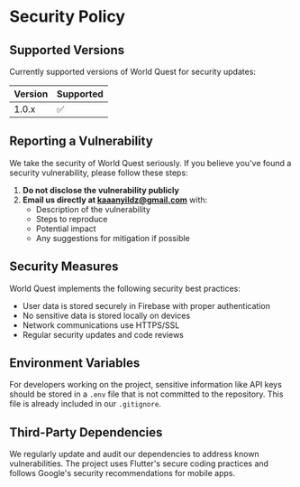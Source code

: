 # Security Policy

## Supported Versions

Currently supported versions of World Quest for security updates:

| Version | Supported          |
| ------- | ------------------ |
| 1.0.x   | :white_check_mark: |

## Reporting a Vulnerability

We take the security of World Quest seriously. If you believe you've found a security vulnerability, please follow these steps:

1. **Do not disclose the vulnerability publicly**
2. **Email us directly at [kaaanyildz@gmail.com](mailto:kaaanyildz@gmail.com)** with:
   - Description of the vulnerability
   - Steps to reproduce
   - Potential impact
   - Any suggestions for mitigation if possible

## Security Measures

World Quest implements the following security best practices:

- User data is stored securely in Firebase with proper authentication
- No sensitive data is stored locally on devices
- Network communications use HTTPS/SSL
- Regular security updates and code reviews

## Environment Variables

For developers working on the project, sensitive information like API keys should be stored in a `.env` file that is not committed to the repository. This file is already included in our `.gitignore`.

## Third-Party Dependencies

We regularly update and audit our dependencies to address known vulnerabilities. The project uses Flutter's secure coding practices and follows Google's security recommendations for mobile apps.
